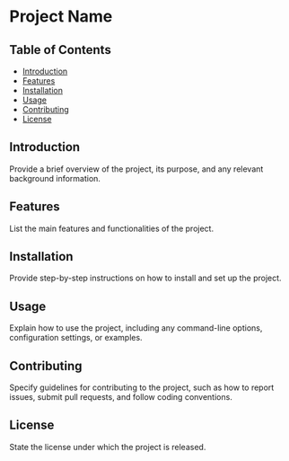 # Project Name

## Table of Contents
- [Introduction](#introduction)
- [Features](#features)
- [Installation](#installation)
- [Usage](#usage)
- [Contributing](#contributing)
- [License](#license)

## Introduction
Provide a brief overview of the project, its purpose, and any relevant background information.

## Features
List the main features and functionalities of the project.

## Installation
Provide step-by-step instructions on how to install and set up the project.

## Usage
Explain how to use the project, including any command-line options, configuration settings, or examples.

## Contributing
Specify guidelines for contributing to the project, such as how to report issues, submit pull requests, and follow coding conventions.

## License
State the license under which the project is released.
